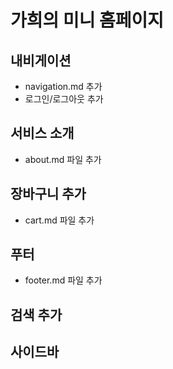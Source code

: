 # 가희의 미니 홈페이지

## 내비게이션
- navigation.md 추가
- 로그인/로그아웃 추가

## 서비스 소개
-  about.md 파일 추가

## 장바구니 추가
- cart.md 파일 추가

## 푸터
- footer.md 파일 추가

## 검색 추가

## 사이드바

